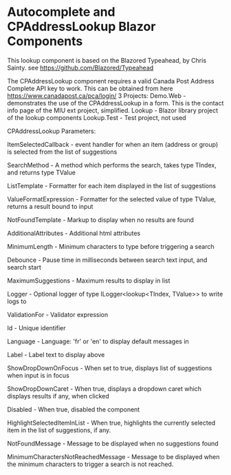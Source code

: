 # Autocomplete and CPAddressLookup Blazor Components

This lookup component is based on the Blazored Typeahead, by Chris  Sainty. see https://github.com/Blazored/Typeahead

The CPAddressLookup component requires a valid Canada Post Address Complete API key to work. This can be obtained from here https://www.canadapost.ca/pca/login/
3 Projects:
	Demo.Web - demonstrates the use of the CPAddressLookup in a form. This is the contact info page of the MIU ext project, simplified.
	Lookup - Blazor library project of the lookup components
	Lookup.Test - Test project, not used

CPAddressLookup Parameters:

ItemSelectedCallback - event handler for when an item (address or group) is selected from the list of suggestions

SearchMethod - A method which performs the search, takes type TIndex, and returns type TValue

ListTemplate - Formatter for each item displayed in the list of suggestions

ValueFormatExpression - Formatter for the selected value of type TValue, returns a result bound to input

NotFoundTemplate - Markup to display when no results are found

AdditionalAttributes - Additional html attributes

MinimumLength - Minimum characters to type before triggering a search

Debounce - Pause time in milliseconds between search text input, and search start

MaximumSuggestions - Maximum results to display in list

Logger - Optional logger of type ILogger<lookup<TIndex, TValue>> to write logs to

ValidationFor - Validator expression

Id - Unique identifier

Language - Language: 'fr' or 'en' to display default messages in

Label - Label text to display above

ShowDropDownOnFocus - When set to true, displays list of suggestions when input is in focus

ShowDropDownCaret - When true, displays a dropdown caret which displays results if any, when clicked

Disabled - When true, disabled the component

HighlightSelectedItemInList - When true, highlights the currently selected item in the list of suggestions, if any.

NotFoundMessage - Message to be displayed when no suggestions found

MinimumCharactersNotReachedMessage - Message to be displayed when the minimum characters to trigger a search is not reached.